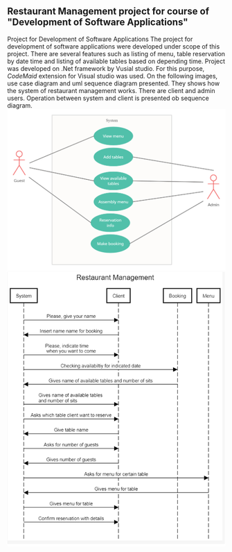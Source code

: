 ## Restaurant Management project for course of "Development of Software Applications"

Project for Development of Software Applications
The project for development of software applications were developed under scope of this project. There are several features such as listing of menu, table reservation by date time and listing of available tables based on depending time.
Project was developed on .Net framework by Vusial studio. For this purpose, _CodeMaid_ extension for Visual studio was used.
On the following images, use case diagram and uml sequence diagram presented. They shows how the system of restaurant management works. There are client and admin users. Operation between system and client is presented ob sequence diagram.
![alt text](https://github.com/azamatBME/devapps/blob/main/use_case_diagram.png?raw=true)
![alt text](https://github.com/azamatBME/devapps/blob/main/uml_sequence.png?raw=true)
